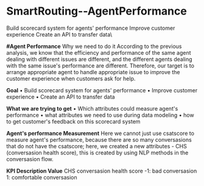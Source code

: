 # SmartRouting--AgentPerformance
Build scorecard system for agents' performance Improve customer experience Create an API to transfer data\


**#Agent Performance**
Why we need to do it
According to the previous analysis, we know that the efficiency and performance of the same agent dealing with different issues are different, and the different agents dealing with the same issue's performance are different. Therefore, our target is to arrange appropriate agent to handle appropriate issue to improve the customer experience when customers ask for help.

**Goal**
•	Build scorecard system for agents' performance
•	Improve customer experience
•	Create an API to transfer data 

**What we are trying to get**
•	Which attributes could measure agent's performance
•	what attributes we need to use during data modeling
•	how to get customer's feedback on this scorecard system

**Agent's performance Measurement**
Here we cannot just use csatscore to measure agent's performance, because there are so many conversasions that do not have the csatscore; here, we created a new attributes - CHS (conversasion health score), this is created by using NLP methods in the conversasion flow.

**KPI	Description	Value**
CHS	conversasion health score
-1: bad conversasion
  1: comfortable conversasion

